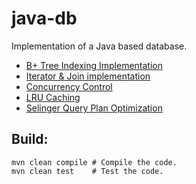 # java-db
Implementation of a Java based database.
* [B+ Tree Indexing Implementation](https://github.com/alexvlis/java-db/tree/master/src/main/java/edu/berkeley/cs186/database/index)
* [Iterator & Join implementation](https://github.com/alexvlis/java-db/tree/master/src/main/java/edu/berkeley/cs186/database/query)
* [Concurrency Control](https://github.com/alexvlis/java-db/tree/master/src/main/java/edu/berkeley/cs186/database/concurrency)
* [LRU Caching](https://github.com/alexvlis/java-db/tree/master/src/main/java/edu/berkeley/cs186/database/io)
* [Selinger Query Plan Optimization](https://github.com/alexvlis/java-db/tree/master/src/main/java/edu/berkeley/cs186/database/query/QueryPlan.java)

## Build: ##
```
mvn clean compile # Compile the code.
mvn clean test    # Test the code.
```

